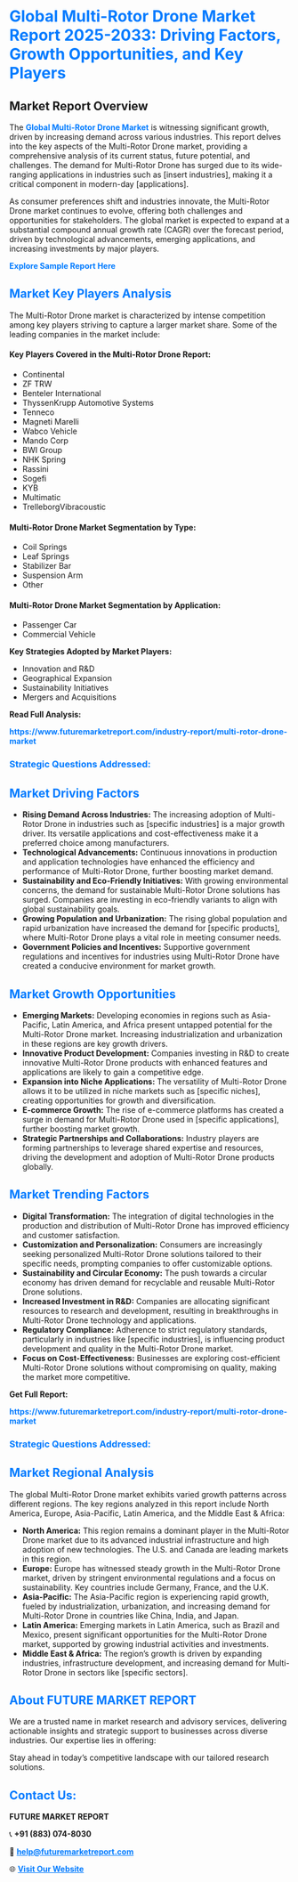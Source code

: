 <h1 style="color: #007BFF;">Global Multi-Rotor Drone Market Report 2025-2033: Driving Factors, Growth Opportunities, and Key Players</h1>

<section id="overview">
<h2>Market Report Overview</h2>
<p>The <a href="https://www.futuremarketreport.com/industry-report/multi-rotor-drone-market" style="color: #007BFF; text-decoration: none;"><strong>Global Multi-Rotor Drone Market</strong></a> is witnessing significant growth, driven by increasing demand across various industries. This report delves into the key aspects of the Multi-Rotor Drone market, providing a comprehensive analysis of its current status, future potential, and challenges. The demand for Multi-Rotor Drone has surged due to its wide-ranging applications in industries such as [insert industries], making it a critical component in modern-day [applications].</p>
<p>As consumer preferences shift and industries innovate, the Multi-Rotor Drone market continues to evolve, offering both challenges and opportunities for stakeholders. The global market is expected to expand at a substantial compound annual growth rate (CAGR) over the forecast period, driven by technological advancements, emerging applications, and increasing investments by major players.</p>
</section>

<section id="overview">
<p><a href="https://www.futuremarketreport.com/request-sample/reportId=32734" style="color: #007BFF; text-decoration: none;"><strong>Explore Sample Report Here</strong></a></p>
</section>

<section id="key-players">
<h2 style="color: #007BFF;">Market Key Players Analysis</h2>
<p>The Multi-Rotor Drone market is characterized by intense competition among key players striving to capture a larger market share. Some of the leading companies in the market include:</p>
<h4>Key Players Covered in the Multi-Rotor Drone Report:</h4>
<ul><li>Continental</li><li>ZF TRW</li><li>Benteler International</li><li>ThyssenKrupp Automotive Systems</li><li>Tenneco</li><li>Magneti Marelli</li><li>Wabco Vehicle</li><li>Mando Corp</li><li>BWI Group</li><li>NHK Spring</li><li>Rassini</li><li>Sogefi</li><li>KYB</li><li>Multimatic</li><li>TrelleborgVibracoustic</li></ul>
<h4>Multi-Rotor Drone Market Segmentation by Type:</h4>
<ul><li>Coil Springs</li><li>Leaf Springs</li><li>Stabilizer Bar</li><li>Suspension Arm</li><li>Other</li></ul>

<h4>Multi-Rotor Drone Market Segmentation by Application:</h4>
<ul><li>Passenger Car</li><li>Commercial Vehicle</li></ul>
<p><strong>Key Strategies Adopted by Market Players:</strong></p>
<ul>
<li>Innovation and R&D</li>
<li>Geographical Expansion</li>
<li>Sustainability Initiatives</li>
<li>Mergers and Acquisitions</li>
</ul>
</section>

<section>
<p><strong>Read Full Analysis: </strong></p><a href="https://www.futuremarketreport.com/industry-report/multi-rotor-drone-market" style="color: #007BFF; text-decoration: none;"><strong>https://www.futuremarketreport.com/industry-report/multi-rotor-drone-market</strong></a>
<h3 style="color: #007BFF;">Strategic Questions Addressed:</h3>
</section>

<section id="driving-factors">
<h2 style="color: #007BFF;">Market Driving Factors</h2>
<ul>
<li><strong>Rising Demand Across Industries:</strong> The increasing adoption of Multi-Rotor Drone in industries such as [specific industries] is a major growth driver. Its versatile applications and cost-effectiveness make it a preferred choice among manufacturers.</li>
<li><strong>Technological Advancements:</strong> Continuous innovations in production and application technologies have enhanced the efficiency and performance of Multi-Rotor Drone, further boosting market demand.</li>
<li><strong>Sustainability and Eco-Friendly Initiatives:</strong> With growing environmental concerns, the demand for sustainable Multi-Rotor Drone solutions has surged. Companies are investing in eco-friendly variants to align with global sustainability goals.</li>
<li><strong>Growing Population and Urbanization:</strong> The rising global population and rapid urbanization have increased the demand for [specific products], where Multi-Rotor Drone plays a vital role in meeting consumer needs.</li>
<li><strong>Government Policies and Incentives:</strong> Supportive government regulations and incentives for industries using Multi-Rotor Drone have created a conducive environment for market growth.</li>
</ul>
</section>

<section id="growth-opportunities">
<h2 style="color: #007BFF;">Market Growth Opportunities</h2>
<ul>
<li><strong>Emerging Markets:</strong> Developing economies in regions such as Asia-Pacific, Latin America, and Africa present untapped potential for the Multi-Rotor Drone market. Increasing industrialization and urbanization in these regions are key growth drivers.</li>
<li><strong>Innovative Product Development:</strong> Companies investing in R&D to create innovative Multi-Rotor Drone products with enhanced features and applications are likely to gain a competitive edge.</li>
<li><strong>Expansion into Niche Applications:</strong> The versatility of Multi-Rotor Drone allows it to be utilized in niche markets such as [specific niches], creating opportunities for growth and diversification.</li>
<li><strong>E-commerce Growth:</strong> The rise of e-commerce platforms has created a surge in demand for Multi-Rotor Drone used in [specific applications], further boosting market growth.</li>
<li><strong>Strategic Partnerships and Collaborations:</strong> Industry players are forming partnerships to leverage shared expertise and resources, driving the development and adoption of Multi-Rotor Drone products globally.</li>
</ul>
</section>

<section id="trending-factors">
<h2 style="color: #007BFF;">Market Trending Factors</h2>
<ul>
<li><strong>Digital Transformation:</strong> The integration of digital technologies in the production and distribution of Multi-Rotor Drone has improved efficiency and customer satisfaction.</li>
<li><strong>Customization and Personalization:</strong> Consumers are increasingly seeking personalized Multi-Rotor Drone solutions tailored to their specific needs, prompting companies to offer customizable options.</li>
<li><strong>Sustainability and Circular Economy:</strong> The push towards a circular economy has driven demand for recyclable and reusable Multi-Rotor Drone solutions.</li>
<li><strong>Increased Investment in R&D:</strong> Companies are allocating significant resources to research and development, resulting in breakthroughs in Multi-Rotor Drone technology and applications.</li>
<li><strong>Regulatory Compliance:</strong> Adherence to strict regulatory standards, particularly in industries like [specific industries], is influencing product development and quality in the Multi-Rotor Drone market.</li>
<li><strong>Focus on Cost-Effectiveness:</strong> Businesses are exploring cost-efficient Multi-Rotor Drone solutions without compromising on quality, making the market more competitive.</li>
</ul>
</section>

<section>
<p><strong>Get Full Report: </strong></p><a href="https://www.futuremarketreport.com/industry-report/multi-rotor-drone-market" style="color: #007BFF; text-decoration: none;"><strong>https://www.futuremarketreport.com/industry-report/multi-rotor-drone-market</strong></a>
<h3 style="color: #007BFF;">Strategic Questions Addressed:</h3>
</section>


<section id="regional-analysis">
<h2 style="color: #007BFF;">Market Regional Analysis</h2>
<p>The global Multi-Rotor Drone market exhibits varied growth patterns across different regions. The key regions analyzed in this report include North America, Europe, Asia-Pacific, Latin America, and the Middle East & Africa:</p>
<ul>
<li><strong>North America:</strong> This region remains a dominant player in the Multi-Rotor Drone market due to its advanced industrial infrastructure and high adoption of new technologies. The U.S. and Canada are leading markets in this region.</li>
<li><strong>Europe:</strong> Europe has witnessed steady growth in the Multi-Rotor Drone market, driven by stringent environmental regulations and a focus on sustainability. Key countries include Germany, France, and the U.K.</li>
<li><strong>Asia-Pacific:</strong> The Asia-Pacific region is experiencing rapid growth, fueled by industrialization, urbanization, and increasing demand for Multi-Rotor Drone in countries like China, India, and Japan.</li>
<li><strong>Latin America:</strong> Emerging markets in Latin America, such as Brazil and Mexico, present significant opportunities for the Multi-Rotor Drone market, supported by growing industrial activities and investments.</li>
<li><strong>Middle East & Africa:</strong> The region’s growth is driven by expanding industries, infrastructure development, and increasing demand for Multi-Rotor Drone in sectors like [specific sectors].</li>
</ul>
</section>

<footer>
<h2 style="color: #007BFF;">About FUTURE MARKET REPORT</h2>
<p>We are a trusted name in market research and advisory services, delivering actionable insights and strategic support to businesses across diverse industries. Our expertise lies in offering:</p>

<p>Stay ahead in today’s competitive landscape with our tailored research solutions.</p>

<h2 style="color: #007BFF;">Contact Us:</h2>
<p><strong>FUTURE MARKET REPORT</strong></p>
<p>📞 <strong>+91 (883) 074-8030</strong></p>
<p>📧 <strong><a href="mailto:help@futuremarketreport.com" style="color: #007BFF;">help@futuremarketreport.com</a></strong></p>
<p>🌐 <strong><a href="https://www.futuremarketreport.com/" style="color: #007BFF;">Visit Our Website</a></strong></p>
</footer>